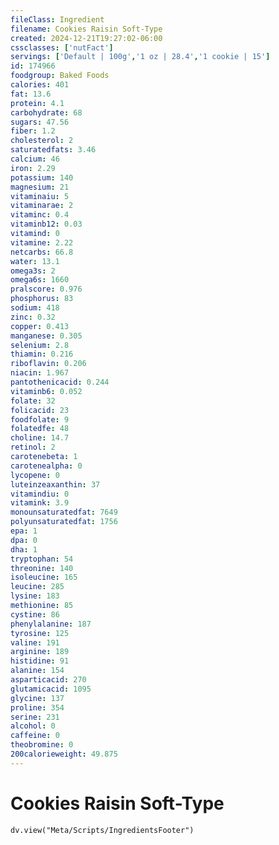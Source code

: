 ```yaml
---
fileClass: Ingredient
filename: Cookies Raisin Soft-Type
created: 2024-12-21T19:27:02-06:00
cssclasses: ['nutFact']
servings: ['Default | 100g','1 oz | 28.4','1 cookie | 15']
id: 174966
foodgroup: Baked Foods
calories: 401
fat: 13.6
protein: 4.1
carbohydrate: 68
sugars: 47.56
fiber: 1.2
cholesterol: 2
saturatedfats: 3.46
calcium: 46
iron: 2.29
potassium: 140
magnesium: 21
vitaminaiu: 5
vitaminarae: 2
vitaminc: 0.4
vitaminb12: 0.03
vitamind: 0
vitamine: 2.22
netcarbs: 66.8
water: 13.1
omega3s: 2
omega6s: 1660
pralscore: 0.976
phosphorus: 83
sodium: 418
zinc: 0.32
copper: 0.413
manganese: 0.305
selenium: 2.8
thiamin: 0.216
riboflavin: 0.206
niacin: 1.967
pantothenicacid: 0.244
vitaminb6: 0.052
folate: 32
folicacid: 23
foodfolate: 9
folatedfe: 48
choline: 14.7
retinol: 2
carotenebeta: 1
carotenealpha: 0
lycopene: 0
luteinzeaxanthin: 37
vitamindiu: 0
vitamink: 3.9
monounsaturatedfat: 7649
polyunsaturatedfat: 1756
epa: 1
dpa: 0
dha: 1
tryptophan: 54
threonine: 140
isoleucine: 165
leucine: 285
lysine: 183
methionine: 85
cystine: 86
phenylalanine: 187
tyrosine: 125
valine: 191
arginine: 189
histidine: 91
alanine: 154
asparticacid: 270
glutamicacid: 1095
glycine: 137
proline: 354
serine: 231
alcohol: 0
caffeine: 0
theobromine: 0
200calorieweight: 49.875
---
```


# Cookies Raisin Soft-Type

```dataviewjs
dv.view("Meta/Scripts/IngredientsFooter")
```
